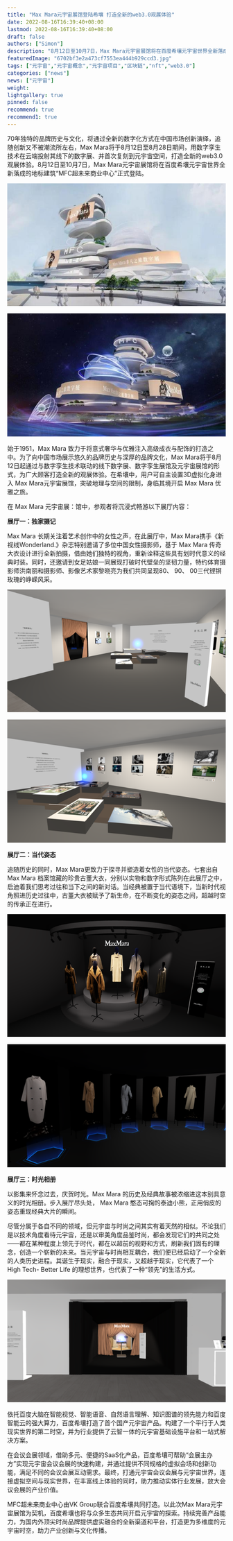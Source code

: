```yaml
---
title: "Max Mara元宇宙展馆登陆希壤 打造全新的web3.0观展体验"
date: 2022-08-16T16:39:40+08:00
lastmod: 2022-08-16T16:39:40+08:00
draft: false
authors: ["Simon"]
description: "8月12日至10月7日，Max Mara元宇宙展馆将在百度希壤元宇宙世界全新落成的地标建筑“MFC超未来商业中心”正式登陆。"
featuredImage: "6702bf3e2a473cf7553ea444b929ccd3.jpg"
tags: ["元宇宙","元宇宙概念","元宇宙项目","区块链","nft","web3.0"]
categories: ["news"]
news: ["元宇宙"]
weight: 
lightgallery: true
pinned: false
recommend: true
recommend1: true
---
```


70年独特的品牌历史与文化，将通过全新的数字化方式在中国市场创新演绎，追随创新又不被潮流所左右，Max Mara将于8月12日至8月28日期间，用数字孪生技术在云端投射其线下的数字展、并首次复刻到元宇宙空间，打造全新的web3.0观展体验。8月12日至10月7日，Max Mara元宇宙展馆将在百度希壤元宇宙世界全新落成的地标建筑“MFC超未来商业中心”正式登陆。

![配图](a8ec8a13632762d099282b2696d8c6f0503dc6d0.jpeg)

![配图](ac4bd11373f08202de4dc68870cf35e7aa641b6c.jpeg)

始于1951，Max Mara 致力于将意式奢华与优雅注入高级成衣与配饰的打造之中。为了向中国市场展示悠久的品牌历史与深厚的品牌文化，Max Mara将于8月12日起通过与数字孪生技术联动的线下数字展、数字孪生展馆及元宇宙展馆的形式，为广大顾客打造全新的观展体验。在希壤中，用户可自主设置3D虚拟化身进入 Max Mara元宇宙展馆，突破地理与空间的限制，身临其境开启 Max Mara 优雅之旅。

在 Max Mara 元宇宙展：馆中，参观者将沉浸式畅游以下展厅内容：

**展厅一：独家摄记**

Max Mara 长期关注着艺术创作中的女性之声，在此展厅中，Max Mara携手《新视线Wonderland.》杂志特别邀请了多位中国女性摄影师，基于 Max Mara 传奇大衣设计进行全新拍摄，借由她们独特的视角，重新诠释这些具有划时代意义的经典时装。同时，还邀请到女足姑娘一同展现打破时代壁垒的坚韧力量，特约体育摄影师洪南丽和摄影师、影像艺术家黎晓亮为我们共同呈现80、 90、 00三代铿锵玫瑰的峥嵘风采。

![配图](314e251f95cad1c818563cfa480aa903c83d5139.png)

![配图](960a304e251f95cad54801dc8923b134660952dd.png)

**展厅二：当代姿态**

追随历史的同时，Max Mara更致力于探寻并塑造着女性的当代姿态。七套出自 Max Mara 档案馆藏的珍贵古董大衣，分别以实物和数字形式陈列在此展厅之中，启迪着我们思考过往和当下之间的新对话。当经典被置于当代语境下，当新时代视角照进历史过往中，古董大衣被赋予了新生命，在不断变化的姿态之间，超越时空的传承正在进行。

![配图](b3119313b07eca808c506083d51759d7a1448338.png)

![配图](622762d0f703918f7b4d47e16709e89d59eec438.png)

**展厅三：时光相册**

以影集来怀念过去，庆贺时光。Max Mara 的历史及经典故事被浓缩进这本别具意义的时光相册。步入展厅尽头处， Max Mara 憨态可掬的泰迪小熊，正用俏皮的姿态重现经典大片的瞬间。

尽管分属于各自不同的领域，但元宇宙与时尚之间其实有着天然的相似。不论我们是以技术角度看待元宇宙，还是以审美角度品鉴时尚，都会发现它们的共同之处——都在某种程度上领先于时代，都在以超前的视野和方式，刷新我们固有的理念，创造一个崭新的未来。当元宇宙与时尚相互耦合，我们便已经启动了一个全新的人类历史进程。其诞生于现实，融合于现实，又超越于现实，它代表了一个 High Tech- Better Life 的理想世界，也代表了一种“领先”的生活方式。

![配图](43a7d933c895d143e41548e248c44c085baf074a.png)

依托百度大脑在智能视觉、智能语音、自然语言理解、知识图谱的领先能力和百度智能云的强大算力，百度希壤打造了首个国产元宇宙产品。构建了一个平行于人类现实世界的第二时空，并为行业提供了云智一体的元宇宙基础设施平台和一站式解决方案。

在会议会展领域，借助多元、便捷的SaaS化产品，百度希壤可帮助“会展主办方”实现元宇宙会议会展的快速构建，并通过提供不同规格的虚拟会场和创新功能，满足不同的会议会展互动需求。最终，打通元宇宙会议会展与元宇宙世界，连接虚拟空间与现实世界，在丰富线上体验的同时，助力推动实体行业发展，放大会议会展的产业价值。

MFC超未来商业中心由VK Group联合百度希壤共同打造。以此次Max Mara元宇宙展馆为契机，百度希壤也将与众多生态共同开启元宇宙的探索。持续完善产品能力，为国内外顶尖时尚品牌提供虚实融合的全新渠道和平台，打造更为多维度的元宇宙时空，助力产业创新与文化传播。